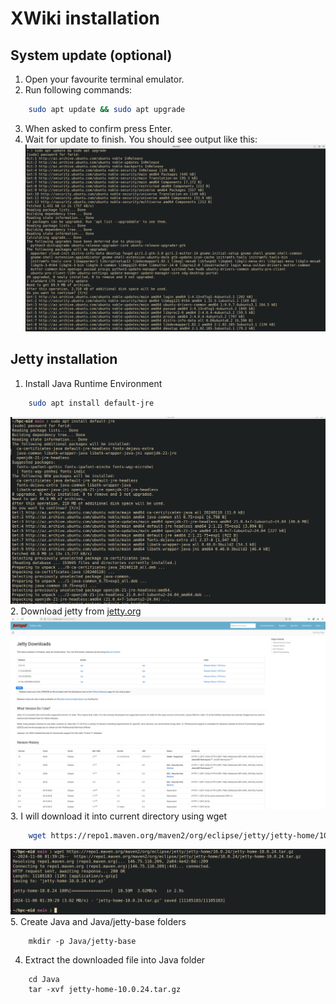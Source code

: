 # XWiki installation
## System update (optional)
1. Open your favourite terminal emulator.
2. Run following commands:

```sh
    sudo apt update && sudo apt upgrade
```
3. When asked to confirm press Enter.
4. Wait for update to finish. You should see output like this:
    ![System update](system-update.png)
## Jetty installation
1. Install Java Runtime Environment

```sh
    sudo apt install default-jre
```

   ![JRE installation](install-jre.png)
2. Download jetty from [jetty.org](https://jetty.org/download.html)
    ![jetty website](jetty-website.png)
3. I will download it into current directory using wget
```sh
    wget https://repo1.maven.org/maven2/org/eclipse/jetty/jetty-home/10.0.24/jetty-home-10.0.24.tar.gz
```
   ![wget jetty](download-jetty.png)
5. Create Java and Java/jetty-base folders
```
    mkdir -p Java/jetty-base
```
4. Extract the downloaded file into Java folder
```
    cd Java
    tar -xvf jetty-home-10.0.24.tar.gz
```
